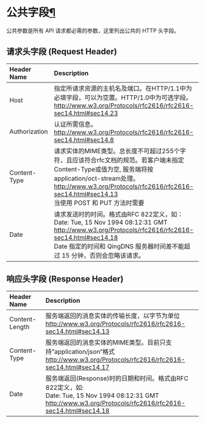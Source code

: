 ---
---

# 公共字段[¶](#common_header "永久链接至标题")
公共参数是所有 API 请求都必需的参数，这里列出公共的 HTTP 头字段。


## 请求头字段 (Request Header)

|Header Name|Description|
|:---|:---|
|Host|指定所请求资源的主机名及端口。在HTTP/1.1中为必填字段，可以为空置。HTTP/1.0中为可选字段。<br>http://www.w3.org/Protocols/rfc2616/rfc2616-sec14.html#sec14.23
|Authorization|认证所需信息。<br>http://www.w3.org/Protocols/rfc2616/rfc2616-sec14.html#sec14.8
|Content-Type|请求实体的MIME类型。总长度不可超过255个字符，且应该符合rfc文档的规范。若客户端未指定Content-Type或值为空, 服务端将按application/oct-stream处理。<br>http://www.w3.org/Protocols/rfc2616/rfc2616-sec14.html#sec14.13<br>当使用 POST 和 PUT 方法时需要
|Date|请求发送时的时间。格式由RFC 822定义，如： Date: Tue, 15 Nov 1994 08:12:31 GMT<br>http://www.w3.org/Protocols/rfc2616/rfc2616-sec14.html#sec14.18<br>Date 指定的时间和 QingDNS 服务器时间差不能超过 15 分钟，否则会忽略该请求。


## 响应头字段 (Response Header)

|Header Name|Description|
|:---|:---|
|Content-Length|服务端返回的消息实体的传输长度，以字节为单位<br>http://www.w3.org/Protocols/rfc2616/rfc2616-sec14.html#sec14.13
|Content-Type|服务端返回的消息实体的MIME类型。目前只支持”application/json“格式<br>http://www.w3.org/Protocols/rfc2616/rfc2616-sec14.html#sec14.17
|Date|服务端返回(Response)时的日期和时间。格式由RFC 822定义，如:<br>Date: Tue, 15 Nov 1994 08:12:31 GMT<br>http://www.w3.org/Protocols/rfc2616/rfc2616-sec14.html#sec14.18

